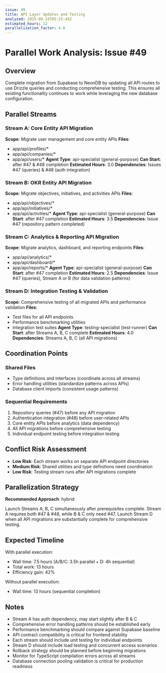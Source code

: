 ```yaml
---
issue: 49
title: API Layer Updates and Testing
analyzed: 2025-09-24T05:25:48Z
estimated_hours: 12
parallelization_factor: 4.0
---
```


# Parallel Work Analysis: Issue #49

## Overview
Complete migration from Supabase to NeonDB by updating all API routes to use Drizzle queries and conducting comprehensive testing. This ensures all existing functionality continues to work while leveraging the new database configuration.

## Parallel Streams

### Stream A: Core Entity API Migration
**Scope**: Migrate user management and core entity APIs
**Files**:
- app/api/profiles/*
- app/api/companies/*
- app/api/users/*
**Agent Type**: api-specialist (general-purpose)
**Can Start**: after #47 & #48 completion
**Estimated Hours**: 3.0
**Dependencies**: Issues #47 (queries) & #48 (auth integration)

### Stream B: OKR Entity API Migration
**Scope**: Migrate objectives, initiatives, and activities APIs
**Files**:
- app/api/objectives/*
- app/api/initiatives/*
- app/api/activities/*
**Agent Type**: api-specialist (general-purpose)
**Can Start**: after #47 completion
**Estimated Hours**: 3.5
**Dependencies**: Issue #47 (repository pattern completed)

### Stream C: Analytics & Reporting API Migration
**Scope**: Migrate analytics, dashboard, and reporting endpoints
**Files**:
- app/api/analytics/*
- app/api/dashboard/*
- app/api/reports/*
**Agent Type**: api-specialist (general-purpose)
**Can Start**: after #47 completion
**Estimated Hours**: 2.5
**Dependencies**: Issue #47 (queries), Stream A or B (for data validation patterns)

### Stream D: Integration Testing & Validation
**Scope**: Comprehensive testing of all migrated APIs and performance validation
**Files**:
- Test files for all API endpoints
- Performance benchmarking utilities
- Integration test suites
**Agent Type**: testing-specialist (test-runner)
**Can Start**: after Streams A, B, C complete
**Estimated Hours**: 4.0
**Dependencies**: Streams A, B, C (all API migrations)

## Coordination Points

### Shared Files
- Type definitions and interfaces (coordinate across all streams)
- Error handling utilities (standardize patterns across APIs)
- Database client imports (consistent usage patterns)

### Sequential Requirements
1. Repository queries (#47) before any API migration
2. Authentication integration (#48) before user-related APIs
3. Core entity APIs before analytics (data dependency)
4. All API migrations before comprehensive testing
5. Individual endpoint testing before integration testing

## Conflict Risk Assessment
- **Low Risk**: Each stream works on separate API endpoint directories
- **Medium Risk**: Shared utilities and type definitions need coordination
- **Low Risk**: Testing stream runs after API migrations complete

## Parallelization Strategy

**Recommended Approach**: hybrid

Launch Streams A, B, C simultaneously after prerequisites complete. Stream A requires both #47 & #48, while B & C only need #47. Launch Stream D when all API migrations are substantially complete for comprehensive testing.

## Expected Timeline

With parallel execution:
- Wall time: 7.5 hours (A/B/C: 3.5h parallel + D: 4h sequential)
- Total work: 13 hours
- Efficiency gain: 42%

Without parallel execution:
- Wall time: 13 hours (sequential completion)

## Notes
- Stream A has auth dependency, may start slightly after B & C
- Comprehensive error handling patterns should be established early
- Performance benchmarking should compare against Supabase baseline
- API contract compatibility is critical for frontend stability
- Each stream should include unit testing for individual endpoints
- Stream D should include load testing and concurrent access scenarios
- Rollback strategy should be planned before beginning migrations
- Monitor for TypeScript compilation errors across all streams
- Database connection pooling validation is critical for production readiness